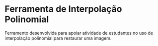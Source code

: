 # Ferramenta de Interpolação Polinomial

Ferramento desenvolvida para apoiar atividade de estudantes no uso de interpolação polinomial para restaurar uma imagem.
